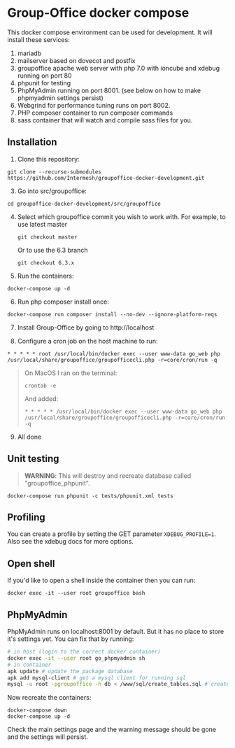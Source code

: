 Group-Office docker compose
===========================

This docker compose environment can be used for development. It will install these services:

1. mariadb
2. mailserver based on dovecot and postfix
3. groupoffice apache web server with php 7.0 with ioncube and xdebug running on port 80
4. phpunit for testing
5. PhpMyAdmin running on port 8001. (see below on how to make phpmyadmin settings persist)
6. Webgrind for performance tuning runs on port 8002. 
7. PHP composer container to run composer commands
8. sass container that will watch and compile sass files for you.

Installation
------------

1. Clone this repository:

 ```
 git clone --recurse-submodules https://github.com/Intermesh/groupoffice-docker-development.git
 ```

3. Go into src/groupoffice:

 ```
 cd groupoffice-docker-development/src/groupoffice
 ```
 
4. Select which groupoffice commit you wish to work with.
   For example, to use latest master
   ```
   git checkout master
   ```
   Or to use the 6.3 branch
   ```
   git checkout 6.3.x
   ```

5. Run the containers:

 ```
 docker-compose up -d
 ```

6. Run php composer install once:

 ```
 docker-compose run composer install --no-dev --ignore-platform-reqs
 ```

7. Install Group-Office by going to http://localhost

8. Configure a cron job on the host machine to run:

 ```
 * * * * * root /usr/local/bin/docker exec --user www-data go_web php /usr/local/share/groupoffice/groupofficecli.php -r=core/cron/run -q
 ```

 > On MacOS I ran on the terminal:
 > ```
 > crontab -e
 > ```
 >
 > And added:
 > ```
 > * * * * * /usr/local/bin/docker exec --user www-data go_web php /usr/local/share/groupoffice/groupofficecli.php -r=core/cron/run -q
 > ```

9. All done

Unit testing
------------

> **WARNING**: This will destroy and recreate database called "groupoffice_phpunit".

```
docker-compose run phpunit -c tests/phpunit.xml tests
```

Profiling
---------
You can create a profile by setting the GET parameter `XDEBUG_PROFILE=1`.
Also see the xdebug docs for more options.

Open shell
----------
If you'd like to open a shell inside the container then you can run:

```
docker exec -it --user root groupoffice bash
```


PhpMyAdmin
----------

PhpMyAdmin runs on localhost:8001 by default. But it has no place to store it's
settings yet. You can fix that by running:

```sh
# in host (login to the correct docker container)
docker exec -it --user root go_phpmyadmin sh
# in container
apk update # update the package database
apk add mysql-client # get a mysql client for running sql
mysql -u root -pgroupoffice -h db < /www/sql/create_tables.sql # create the database
```

Now recreate the containers:

```
docker-compose down
docker-compose up -d
```

Check the main settings page and the warning message should be gone and the
settings will persist.
